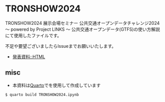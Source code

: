 # TRONSHOW2024

TRONSHOW2024 展示会場セミナー 公共交通オープンデータチャレンジ2024 ～ powered by Project LINKS ～ 公共交通オープンデータ(GTFS)の使い方解説 にて使用したファイルです。

不足や要望ございましたらIssueまでお願いいたします。

- [発表資料::HTML](https://www.tesshy.com/TRONSHOW2024/TRONSHOW2024.html)

## misc

- 本資料は[Quarto](https://quarto.org)でを使用して作成しています

```bash
$ quarto build TRONSHOW2024.ipynb 
```